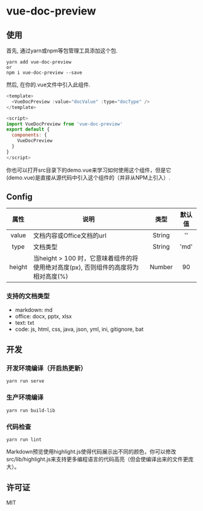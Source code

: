 # vue-doc-preview

## 使用
首先, 通过yarn或npm等包管理工具添加这个包.
```
yarn add vue-doc-preview
or
npm i vue-doc-preview --save
```
然后, 在你的.vue文件中引入此组件.
```javascript
<template>
  <VueDocPreview :value="docValue" :type="docType" />
</template>

<script>
import VueDocPreview from 'vue-doc-preview'
export default {
  components: {
    VueDocPreview
  }
}
</script>
```
你也可以打开src目录下的demo.vue来学习如何使用这个组件，但是它(demo.vue)是直接从源代码中引入这个组件的（并非从NPM上引入）.

## Config

属性 | 说明 | 类型| 默认值
:-------: | -------  |  :-------:  |  :-------:
value | 文档内容或Office文档的url | String | ''
type | 文档类型 | String | 'md'
height | 当height > 100 时，它意味着组件的将使用绝对高度(px), 否则组件的高度将为相对高度(%)| Number | 90

### 支持的文档类型
* markdown: md
* office: docx, pptx, xlsx
* text: txt
* code: js, html, css, java, json, yml, ini, gitignore, bat


## 开发

### 开发环境编译（开启热更新）
```
yarn run serve
```

### 生产环境编译
```
yarn run build-lib
```

### 代码检查
```
yarn run lint
```
Markdown预览使用highlight.js使得代码展示出不同的颜色，你可以修改src/lib/highlight.js来支持更多编程语言的代码高亮（但会使编译出来的文件更庞大）。

## 许可证
MIT
